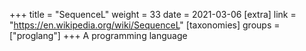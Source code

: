 +++
title = "SequenceL"
weight = 33
date = 2021-03-06
[extra]
link = "https://en.wikipedia.org/wiki/SequenceL"
[taxonomies]
groups = ["proglang"]
+++
A programming language

